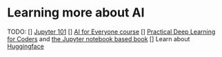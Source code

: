 # Learning more about AI

TODO:
[] [Jupyter 101](https://www.kaggle.com/code/jhoward/jupyter-notebook-101)
[] [AI for Everyone course](https://www.deeplearning.ai/courses/ai-for-everyone/)
[] [Practical Deep Learning for Coders](https://course.fast.ai/) and [the Jupyter notebook based book](https://nbviewer.org/github/fastai/fastbook/tree/master)
[] Learn about [Huggingface](https://huggingface.co/course/chapter1/1)

